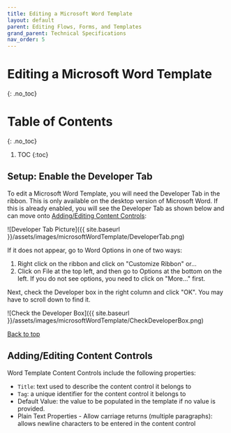 ```yaml
---
title: Editing a Microsoft Word Template
layout: default
parent: Editing Flows, Forms, and Templates
grand_parent: Technical Specifications
nav_order: 5
---
```


# Editing a Microsoft Word Template
{: .no_toc}

# Table of Contents
{: .no_toc}

1. TOC
{:toc}

## Setup: Enable the Developer Tab

To edit a Microsoft Word Template, you will need the Developer Tab in the ribbon. This is only available on the desktop version of Microsoft Word. If this is already enabled, you will see the Developer Tab as shown below and can move onto [Adding/Editing Content Controls](#addingediting-content-controls):

![Developer Tab Picture]({{ site.baseurl }}/assets/images/microsoftWordTemplate/DeveloperTab.png)

If it does not appear, go to Word Options in one of two ways:
1. Right click on the ribbon and click on "Customize Ribbon" or...
2. Click on File at the top left, and then go to Options at the bottom on the left. If you do not see options, you need to click on "More..." first.

Next, check the Developer box in the right column and click "OK". You may have to scroll down to find it.

![Check the Developer Box]({{ site.baseurl }}/assets/images/microsoftWordTemplate/CheckDeveloperBox.png)

[Back to top](#top)

## Adding/Editing Content Controls

Word Template Content Controls include the following properties:

* `Title`: text used to describe the content control it belongs to
* `Tag`: a unique identifier for the content control it belongs to
* Default Value: the value to be populated in the template if no value is provided. 
* Plain Text Properties - Allow carriage returns (multiple paragraphs): allows newline characters to be entered in the content control



### 